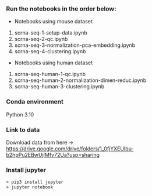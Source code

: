 ### Run the notebooks in the order below:
* Notebooks using mouse dataset
1. scrna-seq-1-setup-data.ipynb
2. scrna-seq-2-qc.ipynb
3. scrna-seq-3-normalization-pca-embedding.ipynb
4. scrna-seq-4-clustering.ipynb
* Notebooks using human dataset
1. scrna-seq-human-1-qc.ipynb 
2. scrna-seq-human-2-normalization-dimen-reduc.ipynb 
3. scrna-seq-human-3-clustering.ipynb

### Conda environment
Python 3.10

### Link to data
Download data from here ->
https://drive.google.com/drive/folders/1_0fjYXEUIbu-b2hpPu2EBwUjIMfv72Ua?usp=sharing

### Install jupyter
```
> pip3 install jupyter
> jupyter notebook
```


